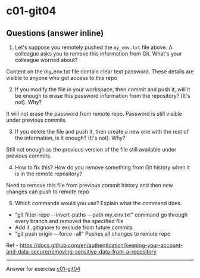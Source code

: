 # c01-git04

## Questions (answer inline)

1. Let's suppose you remotely pushed the `my_env.txt` file above. A colleague asks you to remove this information from Git. What's your colleague worried about?

Content on the my_env.txt file contain clear text password. These details are visible to anyone who got access to this repo



2. If you modify the file in your workspace, then commit and push it, will it be enough to erase this password information from the repository? (It's not). Why?

It will not erase the password from remote repo. Password is still visible under previous commits


3. If you delete the file and push it, then create a new one with the rest of the information, is it enough? (It's not). Why?

Still not enough as the previous version of the file still available under previous commits.


4. How to fix this? How do you remove something from Git history when it is in the remote repository?

Need to remove this file from previous commit history and then new changes can push to remote repo


5. Which commands would you use? Explain what the command does.

- "git filter-repo --invert-paths —path my_env.txt" command go through every branch and removed the specified file
- Add it .gitignore to exclude from future commits
- "git push origin —force -all" Pushes all changes to remote repo
   
Ref - https://docs.github.com/en/authentication/keeping-your-account-and-data-secure/removing-sensitive-data-from-a-repository

<!-- Don't change anything below this point-->
<!-- Before commiting, remove both commented lines--> 
***
Answer for exercise [c01-git04](https://github.com/devopsacademyau/academy/blob/23cc1dfa31e85651e3cdc1b0ef38da21518841ba/classes/01class/exercises/c01-git04/README.md)
